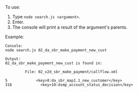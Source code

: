 To use:

1. Type `node search.js <argument>`.
2. Enter.
3. The console will print a result of the argument's parents.

Example:
```
Console:
node search.js 02_da_sbr_make_payment_new_cust

Output:
02_da_sbr_make_payment_new_cust is found in:

         File: 02_v2d_sbr_make_payment/callflow.xml

5             <key>8:da_sbr_map1.1_new_customer</key>
318             <key>10:dsmp_account_status_decision</key>
```